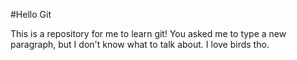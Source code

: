#Hello Git

This is a repository for me to learn git!
You asked me to type a new paragraph, but I don't know what to talk about. I love birds tho.
